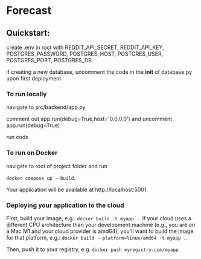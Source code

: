 # Forecast

## Quickstart:
create .env in root with REDDIT_API_SECRET, REDDIT_API_KEY, POSTGRES_PASSWORD, POSTGRES_HOST, POSTGRES_USER, POSTGRES_PORT, POSTGRES_DB

if creating a new database, uncomment the code in the __init__ of database.py upon first deployment

### To run locally

navigate to src/backend/app.py

comment out app.run(debug=True,host='0.0.0.0') and uncomment app.run(debug=True)

run code

### To run on Docker
navigate to root of project folder and run

`docker compose up --build`.

Your application will be available at http://localhost:5001.

### Deploying your application to the cloud

First, build your image, e.g.: `docker build -t myapp .`.
If your cloud uses a different CPU architecture than your development
machine (e.g., you are on a Mac M1 and your cloud provider is amd64),
you'll want to build the image for that platform, e.g.:
`docker build --platform=linux/amd64 -t myapp .`.

Then, push it to your registry, e.g. `docker push myregistry.com/myapp`.
